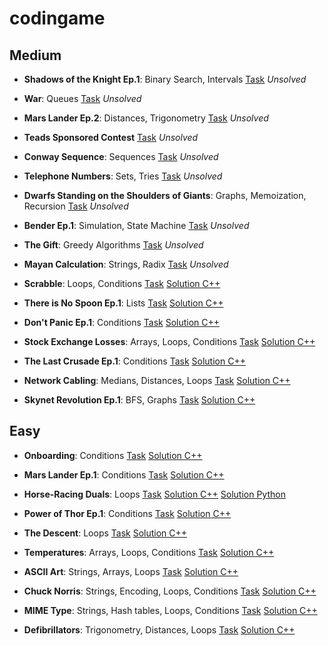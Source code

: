 # codingame
## Medium
- **Shadows of the Knight Ep.1**: Binary Search, Intervals 
[Task](https://www.codingame.com/training/medium/shadows-of-the-knight-episode-1)
_Unsolved_

- **War**: Queues 
[Task](https://www.codingame.com/training/medium/winamax-battle)
_Unsolved_

- **Mars Lander Ep.2**: Distances, Trigonometry 
[Task](https://www.codingame.com/training/medium/mars-lander-episode-2)
_Unsolved_

- **Teads Sponsored Contest**
[Task](https://www.codingame.com/training/medium/teads-sponsored-contest)
_Unsolved_

- **Conway Sequence**: Sequences 
[Task](https://www.codingame.com/training/medium/conway-sequence)
_Unsolved_

- **Telephone Numbers**: Sets, Tries
[Task](https://www.codingame.com/training/medium/telephone-numbers)
_Unsolved_

- **Dwarfs Standing on the Shoulders of Giants**: Graphs, Memoization, Recursion 
[Task](https://www.codingame.com/training/medium/dwarfs-standing-on-the-shoulders-of-giants)
_Unsolved_

- **Bender Ep.1**: Simulation, State Machine 
[Task](https://www.codingame.com/training/medium/bender-episode-1)
_Unsolved_

- **The Gift**: Greedy Algorithms 
[Task](https://www.codingame.com/training/medium/the-gift)
_Unsolved_

- **Mayan Calculation**: Strings, Radix 
[Task](https://www.codingame.com/training/medium/mayan-calculation)
_Unsolved_

- **Scrabble**: Loops, Conditions 
[Task](https://www.codingame.com/training/medium/scrabble)
[Solution C++](./scrabble.cpp)

- **There is No Spoon Ep.1**: Lists 
[Task](https://www.codingame.com/training/medium/there-is-no-spoon-episode-1)
[Solution C++](./there_is_no_spoon_ep_1.cpp)

- **Don't Panic Ep.1**: Conditions 
[Task](https://www.codingame.com/training/medium/don't-panic-episode-1)
[Solution C++](./dont_panic_ep_1.cpp)

- **Stock Exchange Losses**: Arrays, Loops, Conditions 
[Task](https://www.codingame.com/training/medium/stock-exchange-losses)
[Solution C++](./stock_exchange_losses.cpp)

- **The Last Crusade Ep.1**: Conditions 
[Task](https://www.codingame.com/training/medium/the-last-crusade-episode-1)
[Solution C++](./the_last_crusade_ep_1.cpp)

- **Network Cabling**: Medians, Distances, Loops 
[Task](https://www.codingame.com/training/medium/network-cabling)
[Solution C++](./network_cabling.cpp)

- **Skynet Revolution Ep.1**: BFS, Graphs 
[Task](https://www.codingame.com/training/medium/skynet-revolution-episode-1)
[Solution C++](./skynet_revolution_ep1.cpp)
## Easy
- **Onboarding**: Conditions 
[Task](https://www.codingame.com/training/easy/onboarding)
[Solution C++](./Onboarding.cpp)

- **Mars Lander Ep.1**: Conditions 
[Task](https://www.codingame.com/training/easy/mars-lander-episode-1)
[Solution C++](./Mars_Lander_Episode_1.cpp)

- **Horse-Racing Duals**: Loops 
[Task](https://www.codingame.com/training/easy/horse-racing-duals)
[Solution C++](./Horse_racing_Duals.cpp)
[Solution Python](./Horse_racing_Duals.py)

- **Power of Thor Ep.1**: Conditions 
[Task](https://www.codingame.com/training/easy/power-of-thor-episode-1)
[Solution C++](./Power_of_Thor_Episode_1.cpp)

- **The Descent**: Loops 
[Task](https://www.codingame.com/training/easy/the-descent)
[Solution C++](./The_Descent.cpp)

- **Temperatures**: Arrays, Loops, Conditions 
[Task](https://www.codingame.com/training/easy/temperatures)
[Solution C++](./temperatures.cpp)

- **ASCII Art**: Strings, Arrays, Loops 
[Task](https://www.codingame.com/training/easy/ascii-art)
[Solution C++](./ASCII_Art.cpp)

- **Chuck Norris**: Strings, Encoding, Loops, Conditions 
[Task](https://www.codingame.com/training/easy/chuck-norris)
[Solution C++](./Chuck_Norris.cpp)

- **MIME Type**: Strings, Hash tables, Loops, Conditions 
[Task](https://www.codingame.com/training/easy/mime-type)
[Solution C++](./MIME_Type.cpp)

- **Defibrillators**: Trigonometry, Distances, Loops 
[Task](https://www.codingame.com/training/easy/defibrillators)
[Solution C++](./defibrillators.cpp)
